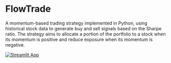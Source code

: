 # FlowTrade
A momentum-based trading strategy implemented in Python, using historical stock data to generate buy and sell signals based on the Sharpe ratio. 
The strategy aims to allocate a portion of the portfolio to a stock when its momentum is positive and reduce exposure when its momentum is negative.

[![Streamlit App](https://static.streamlit.io/badges/streamlit_badge_black_white.svg)](https://flowtrade.streamlit.app/)
